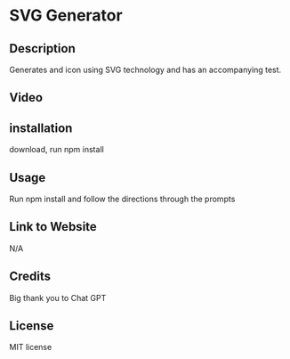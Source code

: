# SVG Generator

## Description 

Generates and icon using SVG technology and has an accompanying test.

## Video




## installation

download, run npm install

## Usage

Run npm install and follow the directions through the prompts


## Link to Website

N/A


## Credits

Big thank you to Chat GPT

## License

MIT license
